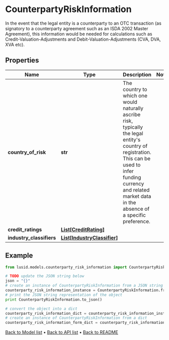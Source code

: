 # CounterpartyRiskInformation

In the event that the legal entity is a counterparty to an OTC transaction  (as signatory to a counterparty agreement such as an ISDA 2002 Master Agreement),  this information would be needed for calculations  such as Credit-Valuation-Adjustments and Debit-Valuation-Adjustments (CVA, DVA, XVA etc).

## Properties
Name | Type | Description | Notes
------------ | ------------- | ------------- | -------------
**country_of_risk** | **str** | The country to which one would naturally ascribe risk, typically the legal entity&#39;s country of registration. This can be used to infer funding currency and related market data in the absence of a specific preference. | 
**credit_ratings** | [**List[CreditRating]**](CreditRating.md) |  | 
**industry_classifiers** | [**List[IndustryClassifier]**](IndustryClassifier.md) |  | 

## Example

```python
from lusid.models.counterparty_risk_information import CounterpartyRiskInformation

# TODO update the JSON string below
json = "{}"
# create an instance of CounterpartyRiskInformation from a JSON string
counterparty_risk_information_instance = CounterpartyRiskInformation.from_json(json)
# print the JSON string representation of the object
print CounterpartyRiskInformation.to_json()

# convert the object into a dict
counterparty_risk_information_dict = counterparty_risk_information_instance.to_dict()
# create an instance of CounterpartyRiskInformation from a dict
counterparty_risk_information_form_dict = counterparty_risk_information.from_dict(counterparty_risk_information_dict)
```
[Back to Model list](../README.md#documentation-for-models) &#8226; [Back to API list](../README.md#documentation-for-api-endpoints) &#8226; [Back to README](../README.md)



